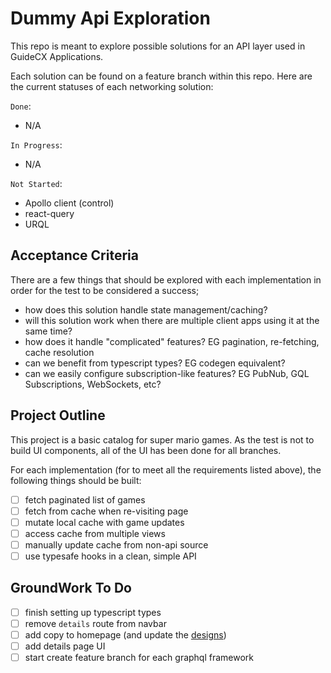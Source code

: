 # Dummy Api Exploration

This repo is meant to explore possible solutions for an API layer used in GuideCX Applications.

Each solution can be found on a feature branch within this repo. Here are the current statuses of each networking solution:

`Done`:
- N/A

`In Progress`:
- N/A

`Not Started`:
- Apollo client (control)
- react-query
- URQL

## Acceptance Criteria

There are a few things that should be explored with each implementation in order for the test to be considered a success;

- how does this solution handle state management/caching?
- will this solution work when there are multiple client apps using it at the same time?
- how does it handle "complicated" features? EG pagination, re-fetching, cache resolution
- can we benefit from typescript types? EG codegen equivalent?
- can we easily configure subscription-like features? EG PubNub, GQL Subscriptions, WebSockets, etc?

## Project Outline

This project is a basic catalog for super mario games. As the test is not to build UI components, all of the UI has been done for all branches.

For each implementation (for to meet all the requirements listed above), the following things should be built:

- [ ] fetch paginated list of games
- [ ] fetch from cache when re-visiting page
- [ ] mutate local cache with game updates
- [ ] access cache from multiple views
- [ ] manually update cache from non-api source
- [ ] use typesafe hooks in a clean, simple API

## GroundWork To Do

- [ ] finish setting up typescript types
- [ ] remove `details` route from navbar
- [ ] add copy to homepage (and update the [designs](./WIREFRAME.png))
- [ ] add details page UI
- [ ] start create feature branch for each graphql framework